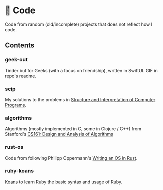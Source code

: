 # 🍝 Code

Code from random (old/incomplete) projects that does not reflect how I code.

## Contents
### geek-out
Tinder but for Geeks (with a focus on friendship), written in SwiftUI. GIF in repo's readme.

### scip
My solutions to the problems in [Structure and Interpretation of Computer Programs](https://www.goodreads.com/book/show/43713.Structure_and_Interpretation_of_Computer_Programs).

### algorithms
Algorithms (mostly implemented in C, some in Clojure / C++) from Stanford's [CS161: Design and Analysis of Algorithms](http://cs161.stanford.edu)

### rust-os
Code from following Philipp Oppermann's [Writing an OS in Rust](https://os.phil-opp.com).

### ruby-koans
[Koans](http://rubykoans.com) to learn Ruby the basic syntax and usage of Ruby.



